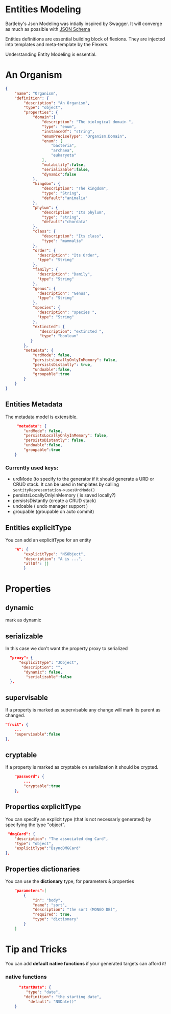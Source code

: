 # Entities Modeling 

Bartleby's Json Modeling was intially inspired by Swagger.
It will converge as much as possible with [JSON Schema](http://json-schema.org/example2.html) 

Entities definitions are essential building block of flexions.
They are injected into templates and meta-template by the Flexers.

Understanding Entity Modeling is essential.

# An Organism

```json 
{
    "name": "Organism",
    "definition": {
        "description": "An Organism",
        "type": "object",
        "properties": {
            "domain":{
                "description": "The biological domain ",
                "type": "enum",
                "instanceOf": "string",
                "emumPreciseType": "Organism.Domain",
                "enum": [
                    "bacteria",
                    "archaea",
                    "eukaryota"
                ],
                "mutability":false,
                "serializable":false,
                "dynamic":false
            },
            "kingdom": {
                "description": "The kingdom",
                "type": "String",
                "default":"‎animalia"
            },
            "phylum‎": {
                "description": "Its phylum",
                "type": "string",
                "default":"‎chordata"
            },
            "class": {
                "description": "Its class",
                "type": "‎mammalia"
            },
            "order‎": {
              "description": "Its Order‎",
              "type": "String"
            },
            "family": {
              "description": "Damily",
              "type": "String"
            },
            "genus": {
              "description": "Genus",
              "type": "String"
            },
            "species": {
              "description": "species ",
              "type": "String"
            },
            "extincted": {
               "description": "extincted ",
               "type": "boolean"
           }
        },
        "metadata": {
            "urdMode": false,
            "persistsLocallyOnlyInMemory": false,
            "persistsDistantly": true,
            "undoable":false,
            "groupable":true
        }
    }
}

```


## Entities Metadata 

The metadata model is extensible.

```json
	 "metadata": {
        "urdMode": false,
        "persistsLocallyOnlyInMemory": false,
        "persistsDistantly": false,
        "undoable":false,
        "groupable":true
    }
```
            

### Currently used keys:

+ urdMode (to specify to the generator if it should generate  a URD or CRUD stack. It can be used in templates by calling ```$entityRepresentation->usesUrdMode()```
+ persistsLocallyOnlyInMemory ( is saved locally?)
+ persistsDistantly (create a CRUD stack)
+ undoable  ( undo manager support )
+ groupable (groupable on auto commit)


## Entities explicitType 

You can add an explicitType for an entity 

```json
 	"A": {
        "explicitType": "NSObject",
        "description": "A is ...",
        "allOf": []
        }
```


# Properties 

## dynamic 
mark as dynamic 

## serializable

In this case we don't want the property proxy to serialized

```json
  "proxy": {
      "explicitType": "JObject",
       "description": "",
        "dynamic": false,
         "serializable":false
  },
```


## supervisable

If a property is marked as supervisable any change will mark its parent as changed.

```json
"fruit": {
    ...
    "supervisable":false
},
```

## cryptable

If a property is marked as cryptable on serialization it should be crypted.

```json
	"password": {
	    ...
	    "cryptable":true
	},
```

## Properties explicitType 

You can specify an explicit type (that is not necessarly generated) by specifying the type "object".

```json
 "dmgCard": {
	"description": "The associated dmg Card",
    "type": "object",
    "explicitType":"BsyncDMGCard"
},
```

## Properties dictionaries

You can use the **dictionary** type, for parameters & properties

```json
	"parameters":[
		{
			"in": "body",
			"name": "sort",
			"description": "the sort (MONGO DB)",
			"required": true,
			"type": "dictionary"
		}
	]
```

# Tip and Tricks 

You can add **default native functions** if your generated targets can afford it!


### native functions

```json
      "startDate": {
         "type": "date",
       	"definition": "the starting date",
          "default": "NSDate()"
	}             
```